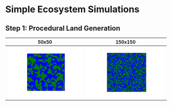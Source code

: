 # Simple Ecosystem Simulations 

## Step 1: Procedural Land Generation
50x50            |  150x150
:-------------------------:|:-------------------------:
![](Imgs/land_generation50.gif)  |  ![](Imgs/land_generation150.gif)

